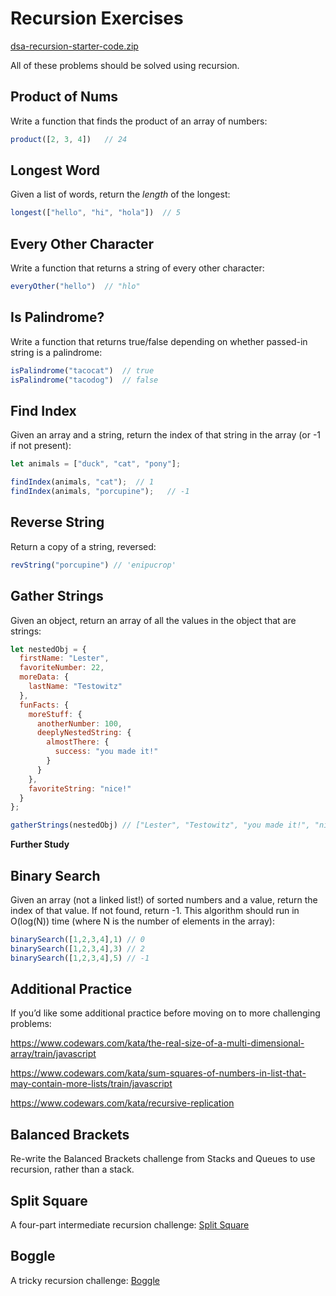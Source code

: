 # **Recursion Exercises**

[dsa-recursion-starter-code.zip](https://s3-us-west-2.amazonaws.com/secure.notion-static.com/3dbea007-54f5-4af5-b1f6-95a3cc0062df/dsa-recursion-starter-code.zip)

All of these problems should be solved using recursion.

## **Product of Nums**

Write a function that finds the product of an array of numbers:

```jsx
product([2, 3, 4])   // 24
```

## **Longest Word**

Given a list of words, return the *length* of the longest:

```jsx
longest(["hello", "hi", "hola"])  // 5
```

## **Every Other Character**

Write a function that returns a string of every other character:

```jsx
everyOther("hello")  // "hlo"
```

## **Is Palindrome?**

Write a function that returns true/false depending on whether passed-in string is a palindrome:

```jsx
isPalindrome("tacocat")  // true
isPalindrome("tacodog")  // false
```

## **Find Index**

Given an array and a string, return the index of that string in the array (or -1 if not present):

```jsx
let animals = ["duck", "cat", "pony"];

findIndex(animals, "cat");  // 1
findIndex(animals, "porcupine");   // -1
```

## **Reverse String**

Return a copy of a string, reversed:

```jsx
revString("porcupine") // 'enipucrop'
```

## **Gather Strings**

Given an object, return an array of all the values in the object that are strings:

```jsx
let nestedObj = {
  firstName: "Lester",
  favoriteNumber: 22,
  moreData: {
    lastName: "Testowitz"
  },
  funFacts: {
    moreStuff: {
      anotherNumber: 100,
      deeplyNestedString: {
        almostThere: {
          success: "you made it!"
        }
      }
    },
    favoriteString: "nice!"
  }
};

gatherStrings(nestedObj) // ["Lester", "Testowitz", "you made it!", "nice!"];
```

**Further Study**

## **Binary Search**

Given an array (not a linked list!) of sorted numbers and a value, return the index of that value. If not found, return -1. This algorithm should run in O(log(N)) time (where N is the number of elements in the array):

```jsx
binarySearch([1,2,3,4],1) // 0
binarySearch([1,2,3,4],3) // 2
binarySearch([1,2,3,4],5) // -1
```

## **Additional Practice**

If you’d like some additional practice before moving on to more challenging problems:

https://www.codewars.com/kata/the-real-size-of-a-multi-dimensional-array/train/javascript

https://www.codewars.com/kata/sum-squares-of-numbers-in-list-that-may-contain-more-lists/train/javascript

https://www.codewars.com/kata/recursive-replication

## **Balanced Brackets**

Re-write the Balanced Brackets challenge from Stacks and Queues to use recursion, rather than a stack.

## **Split Square**

A four-part intermediate recursion challenge: [Split Square](https://curric.rithmschool.com/springboard/exercises/dsa-recursion/split-square/)

## **Boggle**

A tricky recursion challenge: [Boggle](https://curric.rithmschool.com/springboard/exercises/dsa-recursion/boggle/)
